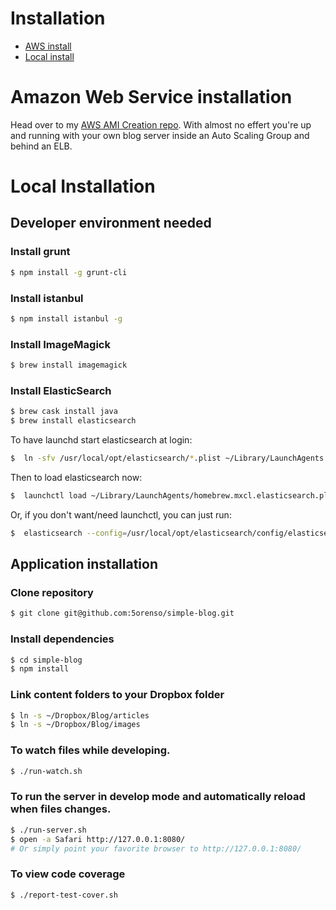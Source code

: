 # Installation

* [AWS install](#user-content-aws-install)
* [Local install](#user-content-local-install)


# Amazon Web Service installation

Head over to my [AWS AMI Creation repo](https://github.com/5orenso/aws-ami-creation).
With almost no effert you're up and running with your own blog server inside an
Auto Scaling Group and behind an ELB.

# Local Installation

## Developer environment needed

### Install grunt

```bash
$ npm install -g grunt-cli
```

### Install istanbul

```bash
$ npm install istanbul -g
```

### Install ImageMagick

```bash
$ brew install imagemagick
```

### Install ElasticSearch
```bash
$ brew cask install java
$ brew install elasticsearch
```

To have launchd start elasticsearch at login:
```bash
$  ln -sfv /usr/local/opt/elasticsearch/*.plist ~/Library/LaunchAgents
```

Then to load elasticsearch now:
```bash
$  launchctl load ~/Library/LaunchAgents/homebrew.mxcl.elasticsearch.plist
```

Or, if you don't want/need launchctl, you can just run:
```bash
$  elasticsearch --config=/usr/local/opt/elasticsearch/config/elasticsearch.yml
```

## Application installation

### Clone repository

```bash
$ git clone git@github.com:5orenso/simple-blog.git
```

### Install dependencies

```bash
$ cd simple-blog
$ npm install
```

### Link content folders to your Dropbox folder

```bash
$ ln -s ~/Dropbox/Blog/articles
$ ln -s ~/Dropbox/Blog/images
```

### To watch files while developing.

```bash
$ ./run-watch.sh
```

### To run the server in develop mode and automatically reload when files changes.

```bash
$ ./run-server.sh
$ open -a Safari http://127.0.0.1:8080/
# Or simply point your favorite browser to http://127.0.0.1:8080/
```

### To view code coverage

```bash
$ ./report-test-cover.sh
```
